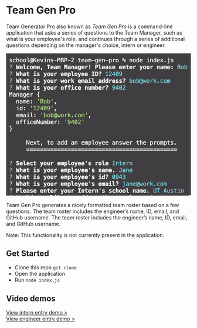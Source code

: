 # Team Gen Pro
Team Generator Pro also known as *Team Gen Pro* is a command-line application that asks a series of questions to the Team Manager, such as what is your employee's role, and continues through a series of additional questions depending on the manager's choice, intern or engineer. 

![screenshot](./assets/images/team-gen-pro-command-line.png)

Team Gen Pro generates a nicely formatted team roster based on a few questions. The team roster includes the engineer’s name, ID, email, and GitHub username.
The team roster includes the engineer’s name, ID, email, and GitHub username.

Note: This functionality is not currently present in the application.

## Get Started
- Clone this repo `git clone` 
- Open the application
- Run `node index.js`

## Video demos

[View intern entry demo >](https://drive.google.com/file/d/1eSY_gw_2LnO3CDk1M3Y9-Ri5-plE1KeL/view)
<br />
[View engineer entry demo >](https://drive.google.com/file/d/1ccBGZ-h6njx5me_BM2Q1xgGrSzx_OTKq/view)